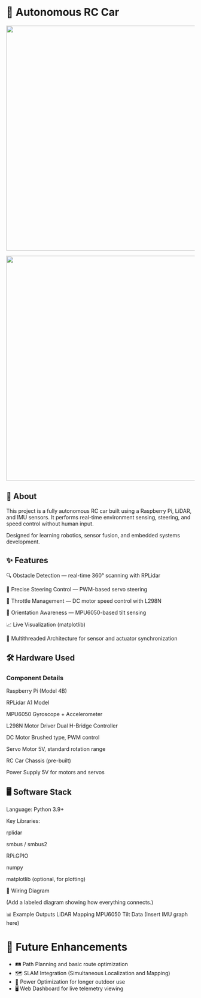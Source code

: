 # 🚗 Autonomous RC Car 

<p align="center"> <img src="resources/car1.png" width="600"> </p>
<p align="center"> <img src="resources/car2.png" width="600"> </p>

## 📖 About
This project is a fully autonomous RC car built using a Raspberry Pi, LiDAR, and IMU sensors.
It performs real-time environment sensing, steering, and speed control without human input.

Designed for learning robotics, sensor fusion, and embedded systems development.

## ✨ Features
🔍 Obstacle Detection — real-time 360° scanning with RPLidar

🎯 Precise Steering Control — PWM-based servo steering

🛞 Throttle Management — DC motor speed control with L298N

🧭 Orientation Awareness — MPU6050-based tilt sensing

📈 Live Visualization (matplotlib)

🧠 Multithreaded Architecture for sensor and actuator synchronization

## 🛠 Hardware Used
### Component	Details

Raspberry Pi	(Model 4B)

RPLidar	A1 Model

MPU6050	Gyroscope + Accelerometer

L298N Motor Driver	Dual H-Bridge Controller

DC Motor	Brushed type, PWM control

Servo Motor	5V, standard rotation range

RC Car Chassis	(pre-built)

Power Supply	5V for motors and servos

## 🖥 Software Stack
Language: Python 3.9+

Key Libraries:

rplidar

smbus / smbus2

RPi.GPIO

numpy

matplotlib (optional, for plotting)


🔌 Wiring Diagram

(Add a labeled diagram showing how everything connects.)


📊 Example Outputs
LiDAR Mapping	MPU6050 Tilt Data
(Insert IMU graph here)

# 🧩 Future Enhancements
- 🛤 Path Planning and basic route optimization
- 🗺 SLAM Integration (Simultaneous Localization and Mapping)
- 🔋 Power Optimization for longer outdoor use
- 🖥 Web Dashboard for live telemetry viewing

